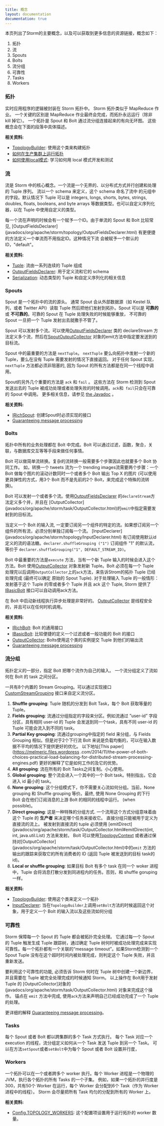 ```yaml
---
title: 概念
layout: documentation
documentation: true
---
```


本页列出了Storm的主要概念，以及可以获取到更多信息的资源链接，概念如下：

1. 拓扑
2. 流
3. Spouts
4. Bolts
5. 流分组
6. 可靠性
7. Tasks
8. Workers

### 拓扑

实时应用程序的逻辑被封装在 Storm 拓扑中。 Storm 拓扑类似于 MapReduce 作业。 一个关键的区别是 MapReduce 作业最终会完成，而拓扑永远运行（除非 kill 掉它）。 
一个拓扑是 Spout 和 Bolt 通过流分组连接起来的有向无环图。 这些概念会在下面的段落中具体描述。

**相关资料:**

* [TopologyBuilder](javadocs/org/apache/storm/topology/TopologyBuilder.html): 使用这个类来构建拓扑
* [如何在生产集群上运行拓扑](Running-topologies-on-a-production-cluster.html)
* [如何使用local模式](Local-mode.html): 学习如何用 local 模式开发和测试

### 流

流是 Storm 中的核心概念。一个流是一个无界的、以分布式方式并行创建和处理的 Tuple 序列。 流以一个 schema 来定义，这个 schema 命名了流中
的元组中的字段。默认情况下 Tuple 可以是 integers, longs, shorts, bytes, strings, doubles, floats, booleans, and byte arrays 
等数据类型。也可以自定义序列化器，以在 Tuple 中使用自定义的类型。

每一个流在声明的时候会有一个赋予一个ID。由于单流的 Spout 和 Bolt 比较常见, [OutputFieldsDeclarer]
(javadocs/org/apache/storm/topology/OutputFieldsDeclarer.html) 有更便捷的方法定义一个单流而不用指定ID。这种情况下流
会被赋予一个默认的ID，"default"。


**相关资料:**

* [Tuple](javadocs/org/apache/storm/tuple/Tuple.html): 流由一系列连续的 Tuple 组成
* [OutputFieldsDeclarer](javadocs/org/apache/storm/topology/OutputFieldsDeclarer.html): 用于定义流和它的 schema
* [Serialization](Serialization.html): 动态类型的 Tuple 和自定义序列化的相关信息

### Spouts

Spout 是一个拓扑中的流的源头。 通常 Spout 会从外部数据源（如 Kestel 队列，或者 Twitter API）读取 Tuple 然后把他们发射到拓扑。Spout 
可以是 __可靠的__ 或 __不可靠的__。可靠的 Spout 在 Tuple 处理失败的时候能够重放， 不可靠的 Spout 一旦把一个 Tuple 发射出去就撒手不管了。

Spout 可以发射多个流。可以使用[OutputFieldsDeclarer](javadocs/org/apache/storm/topology/OutputFieldsDeclarer.html) 类的 
declareStream 方法定义多个流，然后在[SpoutOutputCollector](javadocs/org/apache/storm/spout/SpoutOutputCollector.html)
对象的emit方法中指定要发送到的目标流。


Spout 中的最重要的方法是 `nextTuple`。 `nextTuple` 要么向拓扑中发射一个新的 Tuple，要么在没有 Tuple 需要发射的情况下直接返回。 对于任何 Spout 实现，`nextTuple` 
方法都必须非阻塞的, 因为 Spout 的所有方法都是在同一个线程中调用。

Spout的另外几个重要的方法是 `ack` 和 `fail` 。 这些方法在 Storm 检测到 Spout 发送出去的 Tuple 被成功处理或者处理失败的时候调用。`ack`和` fail`只会在可靠的 Spout 中调用。 
更多相关信息，请参见 
[the 
Javadoc](javadocs/org/apache/storm/spout/ISpout.html) 。

**相关资料:**

* [IRichSpout](javadocs/org/apache/storm/topology/IRichSpout.html): 创建Spout时必须实现的接口
* [Guaranteeing message processing](Guaranteeing-message-processing.html)

### Bolts

拓扑中所有的业务处理都在 Bolt 中完成。Bolt 可以通过过滤，函数，聚合，关联，与数据库交互等等手段来做任何事情。

Bolt 可以做简单流转换。复杂的流转换一般需要多个步骤因此也就要多个 Bolt 协同工作。 如，转换一个 tweets 流为一个 trending 
images流需要两个步骤：一个 Bolt 做每个图片的滚动计数同时一个或者多个 Bolt 输出 Top X 的图片 (可以使用更具弹性的方式，用3个 Bolt 而不是先前的2个 Bolt，来完成这个特殊的流转换)。 

Bolt 可以发射一个或者多个流。使用[OutputFieldsDeclarer](javadocs/org/apache/storm/topology/OutputFieldsDeclarer.html)
的`declareStream`方法定义多个并，并且在 [OutputCollector]
(javadocs/org/apache/storm/task/OutputCollector.html)的`emit`中指定需要发射到的目标流。

当定义一个 Bolt 的输入流, 一定要订阅另一个组件的特定的流。如果想订阅另一个组件的所有流，必须分别单独订阅每一个流。 [InputDeclarer]
(javadocs/org/apache/storm/topology/InputDeclarer.html) 有订阅使用默认id定义的流的语法糖。`declarer.shuffleGrouping
("1")` 订阅组件 "1" 的默认流，等价于 `declarer.shuffleGrouping("1", DEFAULT_STREAM_ID)`。

Bolt 中最重要的方法是`execute` 方法，当有一个新 Tuple 输入的时候会进入这个方法。Bolt 使用[OutputCollector](javadocs/org/apache/storm/task/OutputCollector.html) 对象发射新 Tuple。Bolt
必须在每一个 Tuple 处理完以后调用`OutputCollector`上的`ack`方法，来告诉Strom的拓扑 Tuple 已经处理完成 (最终可以确定
原始的 Spout Tuple). 对于处理输入 Tuple 的一般情形：发射基于这个 Tuple 的零或者多个 Tuple 并且 ack 这个 Tuple, Storm 提供了
[IBasicBolt](javadocs/org/apache/storm/topology/IBasicBolt.html) 接口可以自动调用ack方法。

在 Bolt 中启动新线程执行异步处理是非常好的。 [OutputCollector](javadocs/org/apache/storm/task/OutputCollector.html) 是线程安全的，并且可以在任何时机调用。

**相关资料:**

* [IRichBolt](javadocs/org/apache/storm/topology/IRichBolt.html): Bolt 的通用接口
* [IBasicBolt](javadocs/org/apache/storm/topology/IBasicBolt.html): 比较便捷的定义一个过滤或者一般功能的 Bolt 的接口
* [OutputCollector](javadocs/org/apache/storm/task/OutputCollector.html): Bolts使用这个类的实例提交 Tuple 到他们的输出流
* [Guaranteeing message processing](Guaranteeing-message-processing.html)

### 流分组

拓扑定义的一部分，指定 Bolt 把哪个流作为自己的输入。 一个流分组定义了流如何在 Bolt 的 task 之间分区。

一共有8个内置的 Stream Grouping。可以通过实现接口[CustomStreamGrouping](javadocs/org/apache/storm/grouping/CustomStreamGrouping.html)
接口来自定义流分区。

1. **Shuffle grouping**: Tuple 随机的分发到 Bolt Task，每个 Bolt 获取等量的 Tuple。
2. **Fields grouping**: 流通过分组指定的字段来分区。例如流通过 ”user-id” 字段分区，具有相同 user-id 的 Tuple 会发送到同一个task，具有不同 user-id
的 Tuple 可能会流入到不同的 task。
3. **Partial Key grouping**: 流通过grouping中指定的 field 来分组，与 Fields 
Grouping 相似。但是对于2个下行流 Bolt 来说是负载均衡的，可以在输入数据不平均的情况下提供更好的优化。
以下地址[This paper](https://melmeric.files.wordpress
.com/2014/11/the-power-of-both-choices-practical-load-balancing-for-distributed-stream-processing-engines.pdf) 
更好的解释了它是如何工作的及它的优势。
4. **All grouping**: 流在所有的 Bolt Tasks之间复制。小心使用。
5. **Global grouping**: 整个流会进入一个其中的一个 Bolt task。特别指出，它会进入 id 最小的 task。
6. **None grouping**: 这个分组模式下，你不需要关心流如何分组。当前，None grouping 和 Shuffle grouping 等价。最终, 使用 None Grouping 的下行 Bolt 
会在他们订阅消息的上游 Bolt 的相同的线程中运行。
(when possible)。
7. **Direct grouping**: 这是一种特殊的分组方式. 一个流用这个方式分组意味着由这个 Tuple 的 __生产者__ 来决定哪个任务来接收它。 直接分组只能被用于定义为直接流的流上。 被发射到直接流的 tuple 
必须使用 [emitDirect](javadocs/org/apache/storm/task/OutputCollector.html#emitDirect(int, int, java.util.List) 方法来发射。
Bolt 可以使用[TopologyContext](javadocs/org/apache/storm/task/TopologyContext.html) 或者通过保持对[OutputCollector]
(javadocs/org/apache/storm/task/OutputCollector.html)中的`emit` 方法的输出的跟踪来获取它的所有消费者的 ID (返回 Tuple 被发送到的目标 task的id)。
8. **Local or shuffle grouping**: 如果目标 Bolt 有多个 task 在同一个 woker 进程中，Tuple 会将消息打散分发到同进程内的任务。否则，和 shuffle goruping 一样。

**相关资料:**

* [TopologyBuilder](javadocs/org/apache/storm/topology/TopologyBuilder.html): 使用这个类来定义一个拓扑
* [InputDeclarer](javadocs/org/apache/storm/topology/InputDeclarer.html): 
当在`TopologyBuilder`上调用`setBolt`方法的时候返回这个对象，用于定义一个 Bolt 的输入流以及这些流如何分组
### 可靠性

Storm 保障每一个 Spout 的 Tuple 都会被拓扑完全处理。 它通过每一个 Spout 的 Tuple 触发生成 Tuple 跟踪树，通过确定 Tuple 
树何时被成功处理完成来实现可靠性。每一个拓扑都有一个关联的“message 
timeout”。如果Storm检测到一个 Spout Tuple 没有在这个超时时间内被处理完成，则判定这个 Tuple 失败，并且重新发送。

要利用这个可靠性的功能, 必须告诉 Storm 何时在 Tuple 树中创建一个新边界，并且需要在 Tuple 被完全处理完成的时候通知 Storm。 以上操作在 Bolt用于发射 Tuple 的 [OutputCollector]对象的
(javadocs/org/apache/storm/task/OutputCollector.html) 对象来完成这个操作。 锚点在 
`emit` 方法中完成, 使用`ack`方法来声明自己已经成功完成了一个 Tuple 的处理。

更详细的解释 [Guaranteeing message processing](Guaranteeing-message-processing.html)。

### Tasks

每个 Spout 或者 Bolt 都以跨集群的多个 Task 方式执行。 每个 Task 对应一个 execution 的线程，流分组定义如何从一个 Task 发送 Tuple 到另一个 Task。 
可以在方法`setSpout`或者`setBolt`中为每个 Spout 或者 Bolt 设置并行度，
### Workers

一个拓扑可以在一个或者跨多个 worker 执行。每个 Worker 进程是一个物理的 JVM，执行各个拓扑的所有 Tasks 的一个子集。
例如，如果一个拓扑的并行度是300，共有50个 Worker 在运行，每个 Worker 会分配到6个 Task（作为 Worker 进程中的线程）。
Storm 会尽量把所有 Task 均匀的分配到所有的 Worker 上。

**相关资料:**

* [Config.TOPOLOGY_WORKERS](javadocs/org/apache/storm/Config.html#TOPOLOGY_WORKERS): 这个配置项设置用于运行拓扑的 worker 数量。
